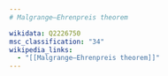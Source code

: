 ```yaml
---
# Malgrange–Ehrenpreis theorem

wikidata: Q2226750
msc_classification: "34"
wikipedia_links:
  - "[[Malgrange–Ehrenpreis theorem]]"
---
```

